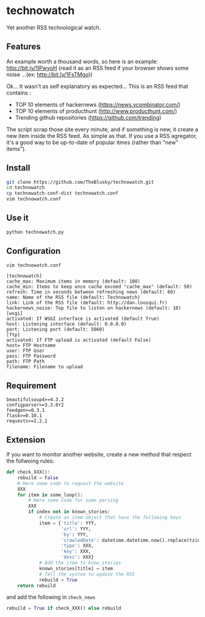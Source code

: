 # technowatch
Yet another RSS technological watch.

## Features
An example worth a thousand words, so here is an example: http://bit.ly/1IPwyoH (read it as an RSS feed if your browser shows some noise ...(ex: http://bit.ly/1FsTMgo))

Ok... It wasn't as self explanatory as expected... This is an RSS feed that contains :
  - TOP 10 elements of hackernews (https://news.ycombinator.com/)
  - TOP 10 elements of producthunt (http://www.producthunt.com/)
  - Trending github repositories (https://github.com/trending)
  
The script scrap those site every minute, and if something is new, it create a new item inside the RSS feed. As simple as that.
If you use a RSS agregator, it's a good way to be up-to-date of popular itmes (rather than "new" items").
## Install
```bash
git clone https://github.com/TheBlusky/technowatch.git
cd technowatch
cp technowatch.conf-dist technowatch.conf
vim technowatch.conf
```
## Use it
```bash
python technowatch.py
```
## Configuration
```bash
vim technowatch.conf
```
```
[technowatch]
cache_max: Maximum items in memory (default: 100)
cache_min: Items to keep once cache exceed "cache_max" (default: 50)
refresh: Time in seconds between refreshing news (default: 60)
name: Name of the RSS file (default: Technowatch)
link: Link of the RSS file (default: http://dan.lousqui.fr)
hackernews_noise: Top file to listen on hackernews (default: 10)
[wsgi]
activated: If WSGI interface is activated (default True)
host: Listening interface (default: 0.0.0.0)
port: Listening port (default: 5060)
[ftp]
activated: If FTP upload is activated (default False)
host= FTP Hostname
user: FTP User
pass: FTP Password
path: FTP Path
filename: Filename to upload
```
## Requirement
```
beautifulsoup4>=4.3.2
configparser>=3.3.0r2
feedgen>=0.3.1
flask>=0.10.1
requests>=2.2.1
```
## Extension
If you want to monitor another website, create a new method that respect the follwoing rules:
```python
def check_XXX():
    rebuild = False
    # Here some code to request the website
    XXX
    for item in some_loop():
        # Here some code for some parsing
        XXX
        if index not in known_stories:
            # Create an item object that have the following keys
            item = {'title': YYY,
                    'url': YYY,
                    'by': YYY,
                    'crawledDate': datetime.datetime.now().replace(tzinfo=pytz.utc),
                    'type': XXX,
                    'key': XXX,
                    'desc': XXX}
            # Add the item to know_stories
            known_stories[title] = item
            # Tell the system to update the RSS
            rebuild = True
    return rebuild
```
and add the following in `check_news`
```python
rebuild = True if check_XXX() else rebuild
```